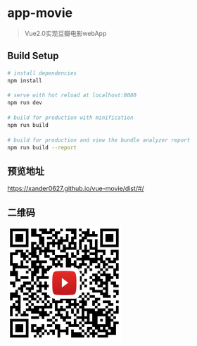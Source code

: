 # app-movie

> Vue2.0实现豆瓣电影webApp

## Build Setup

``` bash
# install dependencies
npm install

# serve with hot reload at localhost:8080
npm run dev

# build for production with minification
npm run build

# build for production and view the bundle analyzer report
npm run build --report
```
## 预览地址

https://xander0627.github.io/vue-movie/dist/#/

## 二维码
![](./static/img/erweima.png)